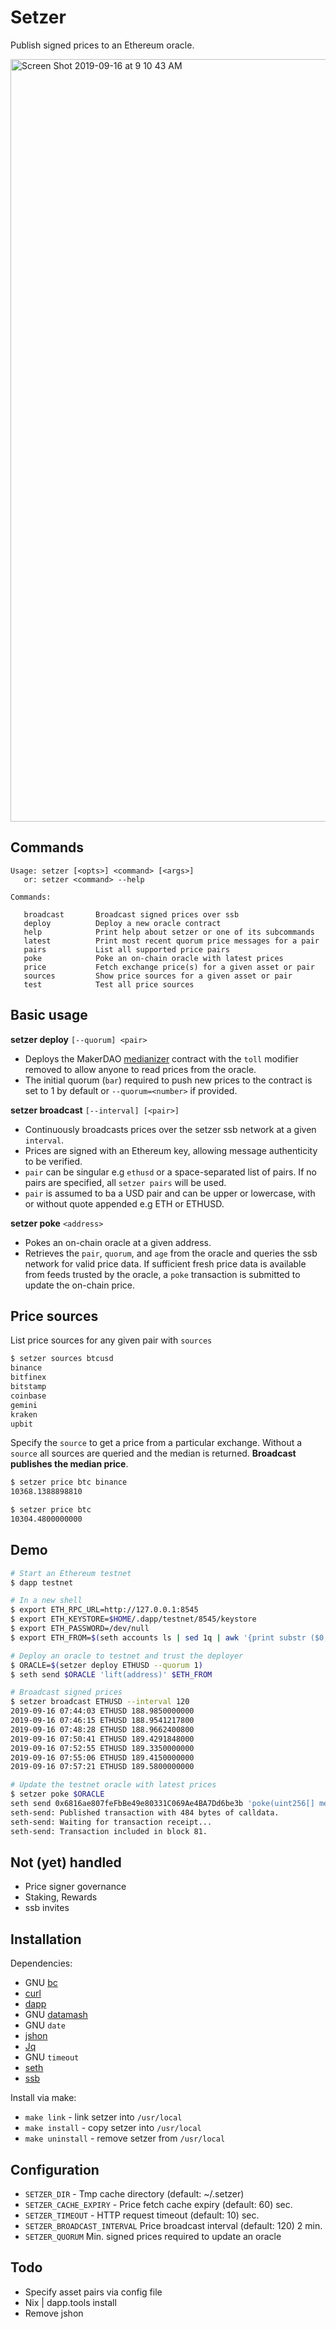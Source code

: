 # Setzer

Publish signed prices to an Ethereum oracle.

<img width="1220" alt="Screen Shot 2019-09-16 at 9 10 43 AM" src="https://user-images.githubusercontent.com/5028/64927675-f1b35580-d861-11e9-8ade-27b694b87fd8.png">


## Commands

```
Usage: setzer [<opts>] <command> [<args>]
   or: setzer <command> --help

Commands:

   broadcast       Broadcast signed prices over ssb
   deploy          Deploy a new oracle contract
   help            Print help about setzer or one of its subcommands
   latest          Print most recent quorum price messages for a pair
   pairs           List all supported price pairs
   poke            Poke an on-chain oracle with latest prices
   price           Fetch exchange price(s) for a given asset or pair
   sources         Show price sources for a given asset or pair
   test            Test all price sources
```

## Basic usage

__setzer deploy__ `[--quorum] <pair>`

* Deploys the MakerDAO [medianizer](https://github.com/makerdao/median/blob/master/src/median.sol) contract with the `toll` modifier removed to allow anyone to read prices from the oracle.
* The initial quorum (`bar`) required to push new prices to the contract is set to 1 by default or `--quorum=<number>` if provided.

__setzer broadcast__ `[--interval] [<pair>]`

* Continuously broadcasts prices over the setzer ssb network at a given `interval`.
* Prices are signed with an Ethereum key, allowing message authenticity to be verified.
* `pair` can be singular e.g `ethusd` or a space-separated list of pairs. If no pairs are specified, all `setzer pairs` will be used.
* `pair` is assumed to ba a USD pair and can be upper or lowercase, with or without quote appended e.g ETH or ETHUSD.

__setzer poke__ ``<address>``

* Pokes an on-chain oracle at a given address.
* Retrieves the `pair`, `quorum`, and `age` from the oracle and queries the ssb network for valid price data. If sufficient fresh price data is available from feeds trusted by the oracle, a `poke` transaction is submitted to update the on-chain price.

## Price sources

List price sources for any given pair with `sources`

```bash
$ setzer sources btcusd
binance
bitfinex
bitstamp
coinbase
gemini
kraken
upbit
```

Specify the `source` to get a price from a particular exchange. Without a `source` all sources are queried and the median is returned. __Broadcast publishes the median price__.
```bash
$ setzer price btc binance
10368.1388898810

$ setzer price btc
10304.4800000000
```

## Demo

```bash
# Start an Ethereum testnet
$ dapp testnet

# In a new shell
$ export ETH_RPC_URL=http://127.0.0.1:8545
$ export ETH_KEYSTORE=$HOME/.dapp/testnet/8545/keystore
$ export ETH_PASSWORD=/dev/null
$ export ETH_FROM=$(seth accounts ls | sed 1q | awk '{print substr ($0, 0, 42)}')

# Deploy an oracle to testnet and trust the deployer
$ ORACLE=$(setzer deploy ETHUSD --quorum 1)
$ seth send $ORACLE 'lift(address)' $ETH_FROM

# Broadcast signed prices
$ setzer broadcast ETHUSD --interval 120
2019-09-16 07:44:03 ETHUSD 188.9850000000
2019-09-16 07:46:15 ETHUSD 188.9541217800
2019-09-16 07:48:28 ETHUSD 188.9662400800
2019-09-16 07:50:41 ETHUSD 189.4291848000
2019-09-16 07:52:55 ETHUSD 189.3350000000
2019-09-16 07:55:06 ETHUSD 189.4150000000
2019-09-16 07:57:21 ETHUSD 189.5800000000

# Update the testnet oracle with latest prices
$ setzer poke $ORACLE
seth send 0x6816ae807feFbBe49e80331C069Ae4BA7Dd6be3b 'poke(uint256[] memory,uint256[] memory,uint8[] memory,bytes32[] memory,bytes32[] memory)' '[00000000000000000000000000000000000000000000000a1ddf6d3eaf660000]' '[000000000000000000000000000000000000000000000000000000005d7db476]' '[000000000000000000000000000000000000000000000000000000000000001c]' '[e129727276e098cc91e069f6682ae55378255ef5e69733b984007e0fa5a1c415]' '[2d8316fca04337037fa723788603c87ab8c25bce8d8809b79614a14e0a207f6f]'
seth-send: Published transaction with 484 bytes of calldata.
seth-send: Waiting for transaction receipt...
seth-send: Transaction included in block 81.
```

## Not (yet) handled

* Price signer governance
* Staking, Rewards
* ssb invites

## Installation

Dependencies:

* GNU [bc](https://www.gnu.org/software/bc/)
* [curl](https://curl.haxx.se/download.html)
* [dapp](https://github.com/dapphub/dapptools/tree/master/src/dapp)
* GNU [datamash](https://www.gnu.org/software/datamash/)
* GNU `date`
* [jshon](http://kmkeen.com/jshon/)
* [Jq](https://stedolan.github.io/jq/)
* GNU `timeout`
* [seth](https://github.com/dapphub/dapptools/tree/master/src/seth)
* [ssb](https://github.com/ssbc/ssb-server)

Install via make:

* `make link` -  link setzer into `/usr/local`
* `make install` -  copy setzer into `/usr/local`
* `make uninstall` -  remove setzer from `/usr/local`

## Configuration

* `SETZER_DIR` - Tmp cache directory (default: ~/.setzer)
* `SETZER_CACHE_EXPIRY` - Price fetch cache expiry (default: 60) sec.
* `SETZER_TIMEOUT` - HTTP request timeout (default: 10) sec.
* `SETZER_BROADCAST_INTERVAL` Price broadcast interval (default: 120) 2 min.
* `SETZER_QUORUM` Min. signed prices required to update an oracle

## Todo

* Specify asset pairs via config file
* Nix | dapp.tools install
* Remove jshon
